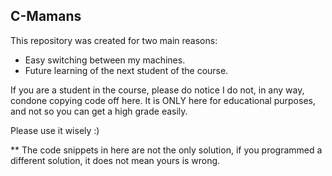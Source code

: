 ## C-Mamans

This repository was created for two main reasons:
+ Easy switching between my machines.
+ Future learning of the next student of the course.

If you are a student in the course, please do notice I do not, in any way, condone copying code off here. It is ONLY here for educational purposes, and not so you can get a high grade easily. 

Please use it wisely :)

** The code snippets in here are not the only solution, if you programmed a different solution, it does not mean yours is wrong.
